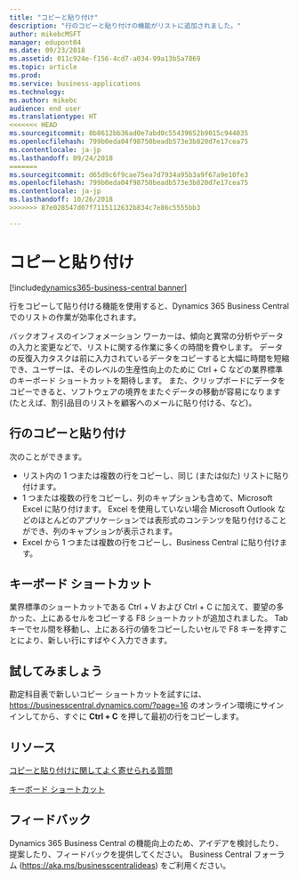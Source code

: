 ```yaml
---
title: "コピーと貼り付け"
description: "行のコピーと貼り付けの機能がリストに追加されました。"
author: mikebcMSFT
manager: edupont04
ms.date: 09/23/2018
ms.assetid: 011c924e-f156-4cd7-a034-99a13b5a7869
ms.topic: article
ms.prod: 
ms.service: business-applications
ms.technology: 
ms.author: mikebc
audience: end user
ms.translationtype: HT
<<<<<<< HEAD
ms.sourcegitcommit: 8b8612bb36ad0e7abd0c55439652b9015c944035
ms.openlocfilehash: 799b0eda04f98750beadb573e3b820d7e17cea75
ms.contentlocale: ja-jp
ms.lasthandoff: 09/24/2018
=======
ms.sourcegitcommit: d65d9c6f9cae75ea7d7934a95b3a9f67a9e10fe3
ms.openlocfilehash: 799b0eda04f98750beadb573e3b820d7e17cea75
ms.contentlocale: ja-jp
ms.lasthandoff: 10/26/2018
>>>>>>> 87e028547d07f7115112632b834c7e86c5555bb3

---
```

#  <a name="copy-and-paste"></a>コピーと貼り付け

[!include[dynamics365-business-central banner](../includes/dynamics365-business-central.md)]



行をコピーして貼り付ける機能を使用すると、Dynamics 365 Business Central でのリストの作業が効率化されます。

バックオフィスのインフォメーション ワーカーは、傾向と異常の分析やデータの入力と変更などで、リストに関する作業に多くの時間を費やします。 データの反復入力タスクは前に入力されているデータをコピーすると大幅に時間を短縮でき、ユーザーは、そのレベルの生産性向上のために Ctrl + C などの業界標準のキーボード ショートカットを期待します。 また、クリップボードにデータをコピーできると、ソフトウェアの境界をまたぐデータの移動が容易になります (たとえば、割引品目のリストを顧客へのメールに貼り付ける、など)。

## <a name="copy-and-paste-rows"></a>行のコピーと貼り付け
次のことができます。

* リスト内の 1 つまたは複数の行をコピーし、同じ (または似た) リストに貼り付けます。
* 1 つまたは複数の行をコピーし、列のキャプションも含めて、Microsoft Excel に貼り付けます。
  Excel を使用していない場合 Microsoft Outlook などのほとんどのアプリケーションでは表形式のコンテンツを貼り付けることができ、列のキャプションが表示されます。
* Excel から 1 つまたは複数の行をコピーし、Business Central に貼り付けます。

## <a name="keyboard-shortcuts"></a>キーボード ショートカット
業界標準のショートカットである Ctrl + V および Ctrl + C に加えて、要望の多かった、上にあるセルをコピーする F8 ショートカットが追加されました。 Tab キーでセル間を移動し、上にある行の値をコピーしたいセルで F8 キーを押すことにより、新しい行にすばやく入力できます。

## <a name="try-it-now"></a>試してみましょう
勘定科目表で新しいコピー ショートカットを試すには、https://businesscentral.dynamics.com/?page=16 のオンライン環境にサインインしてから、すぐに **Ctrl + C** を押して最初の行をコピーします。

## <a name="resources"></a>リソース
[コピーと貼り付けに関してよく寄せられる質問](https://docs.microsoft.com/en-us/dynamics365/business-central/ui-copy-paste)

[キーボード ショートカット](https://aka.ms/bckeys)


<!--
### Who uses these features
These features are available to all desktop users without additional setup in the browser or Windows 10 companion app.
## Status
### Availability
Cloud, on-premises, hybrid
### Regional availability
No regional restrictions. Available to all Dynamics 365 Business Central supported markets.
-->

## <a name="tell-us-what-you-think"></a>フィードバック
Dynamics 365 Business Central の機能向上のため、アイデアを検討したり、提案したり、フィードバックを提供してください。 Business Central フォーラム (https://aka.ms/businesscentralideas) をご利用ください。

